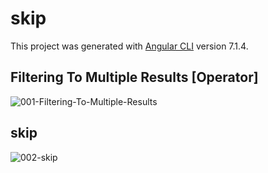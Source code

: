 # skip

This project was generated with [Angular CLI](https://github.com/angular/angular-cli) version 7.1.4.

## Filtering To Multiple Results [Operator] 
![001-Filtering-To-Multiple-Results](https://user-images.githubusercontent.com/30646609/62552207-e34d4380-b88a-11e9-8e48-259ae3ea74d3.JPG)

## skip
![002-skip](https://user-images.githubusercontent.com/30646609/62552209-e34d4380-b88a-11e9-815d-a0150887f760.JPG)




